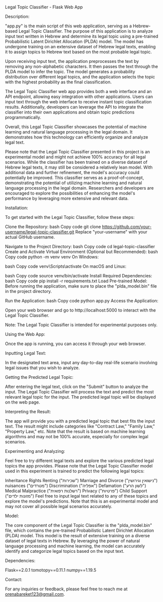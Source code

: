 Legal Topic Classifier - Flask Web App

Description:

"app.py" is the main script of this web application, serving as a Hebrew-based Legal Topic Classifier. The purpose of this application is to analyze input text written in Hebrew and determine its legal topic using a pre-trained Probabilistic Latent Dirichlet Allocation (PLDA) model. The model has undergone training on an extensive dataset of Hebrew legal texts, enabling it to assign topics to Hebrew text based on the most probable legal topic.

Upon receiving input text, the application preprocesses the text by removing any non-alphabetic characters. It then passes the text through the PLDA model to infer the topic. The model generates a probability distribution over different legal topics, and the application selects the topic with the highest probability as the final classification.

The Legal Topic Classifier web app provides both a web interface and an API endpoint, allowing easy integration with other applications. Users can input text through the web interface to receive instant topic classification results. Additionally, developers can leverage the API to integrate the classifier into their own applications and obtain topic predictions programmatically.

Overall, this Legal Topic Classifier showcases the potential of machine learning and natural language processing in the legal domain. It demonstrates how this technology can efficiently organize and analyze legal text.

Please note that the Legal Topic Classifier presented in this project is an experimental model and might not achieve 100% accuracy for all legal scenarios. While the classifier has been trained on a diverse dataset of Hebrew legal texts, it may still be considered a relatively lean model. With additional data and further refinement, the model's accuracy could potentially be improved. This classifier serves as a proof-of-concept, demonstrating the potential of utilizing machine learning and natural language processing in the legal domain. Researchers and developers are encouraged to explore the possibilities of enhancing the model's performance by leveraging more extensive and relevant data.

Installation:

To get started with the Legal Topic Classifier, follow these steps:

Clone the Repository:
bash
Copy code
git clone https://github.com/your-username/legal-topic-classifier.git
Replace "your-username" with your actual GitHub username.

Navigate to the Project Directory:
bash
Copy code
cd legal-topic-classifier
Create and Activate Virtual Environment (Optional but Recommended):
bash
Copy code
python -m venv venv
On Windows:

bash
Copy code
venv\Scripts\activate
On macOS and Linux:

bash
Copy code
source venv/bin/activate
Install Required Dependencies:
bash
Copy code
pip install -r requirements.txt
Load Pre-trained Model:
Before running the application, make sure to place the "plda_model.bin" file in the project directory.

Run the Application:
bash
Copy code
python app.py
Access the Application:

Open your web browser and go to http://localhost:5000 to interact with the Legal Topic Classifier.

Note: The Legal Topic Classifier is intended for experimental purposes only.

Using the Web App:

Once the app is running, you can access it through your web browser.

Inputting Legal Text:

In the designated text area, input any day-to-day real-life scenario involving legal issues that you wish to analyze.

Getting the Predicted Legal Topic:

After entering the legal text, click on the "Submit" button to analyze the input. The Legal Topic Classifier will process the text and predict the most relevant legal topic for the input. The predicted legal topic will be displayed on the web page.

Interpreting the Result:

The app will provide you with a predicted legal topic that best fits the input text. The result might include categories like "Contract Law," "Family Law," "Property Law," etc. Note that the result is based on machine learning algorithms and may not be 100% accurate, especially for complex legal scenarios.

Experimenting and Analyzing:

Feel free to try different legal texts and explore the various predicted legal topics the app provides. Please note that the Legal Topic Classifier model used in this experiment is trained to predict the following legal topics:

Inheritance Rights
Renting ("שכירות")
Marriage and Divorce ("נישואין וגירושין")
nuisances ("מטרדים")
Discrimination ("אפליה")
Defamation ("לשון הרע") 
Medical Malpractice ("רשלנות רפואית")
Privacy ("פרטיות") 
Child Support ("מזונות ילדים")
Feel free to input legal text related to any of these topics and explore the model's predictions. Note that this is an experimental model and may not cover all possible legal scenarios accurately.

Model:

The core component of the Legal Topic Classifier is the "plda_model.bin" file, which contains the pre-trained Probabilistic Latent Dirichlet Allocation (PLDA) model. This model is the result of extensive training on a diverse dataset of legal texts in Hebrew. By leveraging the power of natural language processing and machine learning, the model can accurately identify and categorize legal topics based on the input text.

Dependencies:

Flask==2.0.1
tomotopy==0.11.1
numpy==1.19.5

Contact:

For any inquiries or feedback, please feel free to reach me at orenabareket123@gmail.com.
